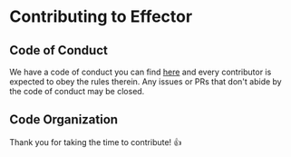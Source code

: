 # Contributing to Effector

## Code of Conduct
We have a code of conduct you can find [here](https://github.com/zerobias/effector/blob/master/CODE_OF_CONDUCT.md) and every contributor is expected to obey the rules therein. Any issues or PRs that don't abide by the code of conduct may be closed.

## Code Organization


Thank you for taking the time to contribute! :+1:
